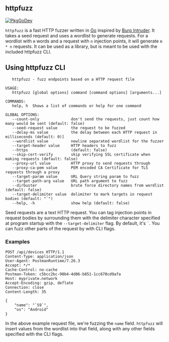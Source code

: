 httpfuzz
--------

[![PkgGoDev](https://pkg.go.dev/badge/github.com/joncooperworks/httpfuzz)](https://pkg.go.dev/github.com/joncooperworks/httpfuzz)

```httpfuzz``` is a fast HTTP fuzzer written in [Go](https://golang.org) inspired by [Burp Intruder](https://portswigger.net/burp/documentation/desktop/tools/intruder).
It takes a seed request and uses a wordlist to generate requests.
For a wordlist with ```m``` words and a request with ```n``` injection points, it will generate ```m * n``` requests.
It can be used as a library, but is meant to be used with the included httpfuzz CLI.

## Using httpfuzz CLI
```
   httpfuzz - fuzz endpoints based on a HTTP request file

USAGE:
   httpfuzz [global options] command [command options] [arguments...]

COMMANDS:
   help, h  Shows a list of commands or help for one command

GLOBAL OPTIONS:
   --count-only              don't send the requests, just count how many would be sent (default: false)
   --seed-request value      the request to be fuzzed
   --delay-ms value          the delay between each HTTP request in milliseconds (default: 0)]
   --wordlist value          newline separated wordlist for the fuzzer
   --target-header value     HTTP headers to fuzz
   --https                   (default: false)
   --skip-cert-verify        skip verifying SSL certificate when making requests (default: false)
   --proxy-url value         HTTP proxy to send requests through
   --proxy-ca-pem value      PEM encoded CA Certificate for TLS requests through a proxy
   --target-param value      URL Query string param to fuzz
   --target-path-arg value   URL path argument to fuzz
   --dirbuster               brute force directory names from wordlist (default: false)
   --target-delimiter value  delimiter to mark targets in request bodies (default: "`")
   --help, -h                show help (default: false)
```

Seed requests are a text HTTP request.
You can tag injection points in request bodies by surrounding them with the delimiter character specified at program startup with the ```--target-delimiter``` flag.
By default, it's `` ` ``.
You can fuzz other parts of the request by with CLI flags.

### Examples

```
POST /api/devices HTTP/1.1
Content-Type: application/json
User-Agent: PostmanRuntime/7.26.3
Accept: */*
Cache-Control: no-cache
Postman-Token: c5bcc2bc-90b4-4d06-b851-1cc670cd9afa
Host: myprivate.network
Accept-Encoding: gzip, deflate
Connection: close
Content-Length: 35

{
	"name": "`S9`",
	"os": "Android"
}
```

In the above example request file, we're fuzzing the ```name``` field.
```httpfuzz``` will insert values from the wordlist into that field, along with any other fields specified with the CLI flags.